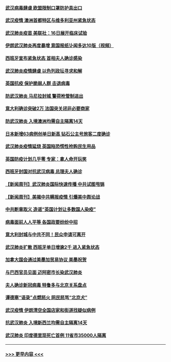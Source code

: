 #### [武汉病毒肆虐 欧盟限制口罩防护具出口](../pages/prog202/a102800413.md?t=03161302) 
#### [武汉疫情 澳洲首都特区与维多利亚州紧急状态](../pages/prog202/a102800391.md?t=03161302) 
#### [武汉肺炎疫苗 美联社：16日展开临床试验](../pages/prog202/a102800374.md?t=03161302) 
#### [伊朗武汉肺炎再度暴增 意国报纸讣闻多达10版（视频）](../pages/prog202/a102800192.md?t=03161302) 
#### [西班牙宣布紧急状态 首相夫人确诊感染](../pages/prog202/a102800168.md?t=03161302) 
#### [武汉肺炎疫情肆虐 以色列政坛寻求和解](../pages/prog202/a102800151.md?t=03161302) 
#### [英国抗疫 保护脆弱人群 击退病毒](../pages/prog202/a102800145.md?t=03161302) 
#### [防武汉肺炎 马尼拉封城 警荷枪管制进出](../pages/prog202/a102800083.md?t=03161302) 
#### [意大利确诊突破2万 法国突关闭非必要商家](../pages/prog202/a102800071.md?t=03161302) 
#### [防武汉肺炎 入境澳洲均需自主隔离14天](../pages/prog202/a102800049.md?t=03161302) 
#### [日本新增63病例创单日新高 钻石公主号旅客二度确诊](../pages/prog202/a102800002.md?t=03161302) 
#### [武汉肺炎疫情延烧 英国陷恐慌性抢购民生用品](../pages/prog202/a102799980.md?t=03161302) 
#### [英国防疫计划几乎零 专家：拿人命开玩笑](../pages/prog202/a102799943.md?t=03161302) 
#### [西班牙封国对抗武汉病毒 总理夫人确诊](../pages/prog202/a102799930.md?t=03161302) 
#### [【新闻周刊】武汉肺炎国际快速传播 中共试图甩锅](../pages/prog202/a102799845.md?t=03161302) 
#### [【新闻周刊】美揭中共瞒报疫情  引爆美中舆论战](../pages/prog202/a102799836.md?t=03161302) 
#### [中共断章取义 造谣“英国计划让多数国人染疫”](../pages/prog202/a102799810.md?t=03161302) 
#### [病毒面前人人平等 各国政要纷纷中招](../pages/prog202/a102799720.md?t=03161302) 
#### [意大利封城与中共不同！民众申请可离开](../pages/prog202/a102799706.md?t=03161302) 
#### [武汉肺炎扩散 西班牙单日增逾2千 进入紧急状态](../pages/prog202/a102799649.md?t=03161302) 
#### [加拿大国会通过美墨加贸易协议  美墨祝贺](../pages/prog202/a102799636.md?t=03161302) 
#### [与巴西官员见面 迈阿密市长染武汉肺炎](../pages/prog202/a102799484.md?t=03161302) 
#### [夫人确诊新冠病毒 特鲁多与北京关系盘点](../pages/prog202/a102799474.md?t=03161302) 
#### [谭德塞“语录”点燃怒火 网民怒骂“北京犬”](../pages/prog202/a102799480.md?t=03161302) 
#### [武汉疫情 伊朗清空全国店家和街道找疑似病例](../pages/prog202/a102799451.md?t=03161302) 
#### [抗武汉肺炎 入境新西兰均需自主隔离14天](../pages/prog202/a102799406.md?t=03161302) 
#### [武汉肺炎 印度德里现死亡首例 11省市35000人隔离](../pages/prog202/a102799379.md?t=03161302) 

----
#### [ >>> 更早内容 <<< ](../indexes/prog202-earlier.md)
